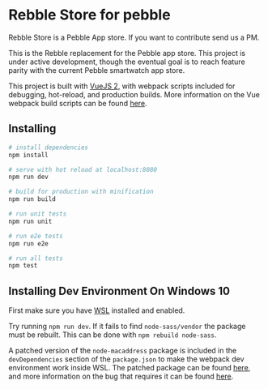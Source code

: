 # Rebble Store for pebble
Rebble Store is a Pebble App store.
If you want to contribute send us a PM.

This is the Rebble replacement for the Pebble app store. This project is under active development, though the eventual goal is to reach feature parity with the current Pebble smartwatch app store.

This project is built with [VueJS 2](https://vuejs.org/), with webpack scripts included for debugging, hot-reload, and production builds. More information on the Vue webpack build scripts can be found [here](https://github.com/vuejs-templates/webpack).

## Installing

``` bash
# install dependencies
npm install

# serve with hot reload at localhost:8080
npm run dev

# build for production with minification
npm run build

# run unit tests
npm run unit

# run e2e tests
npm run e2e

# run all tests
npm test
```

## Installing Dev Environment On Windows 10
First make sure you have [WSL](https://msdn.microsoft.com/en-us/commandline/wsl/install_guide) installed and enabled.

Try running `npm run dev`. If it fails to find `node-sass/vendor` the package must be rebuilt. This can be done with `npm rebuild node-sass`.

A patched version of the `node-macaddress` package is included in the `devDependencies` section of the `package.json` to make the webpack dev environment work inside WSL. The patched package can be found [here](https://github.com/TheBeastOfCaerbannog/node-macaddress#43238cd0569573837d4b48a27b3063d287d2968b), and more information on the bug that requires it can be found [here](https://github.com/AngularClass/angular2-webpack-starter/issues/1273).

